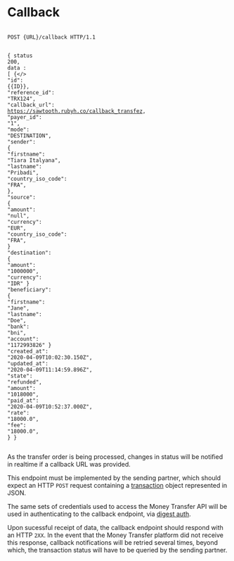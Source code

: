 <h1 id='callback'>Callback</h1>
<div class="highlight"><pre><code>
<span class="nf">POST</span> <span class="nn">{URL}/callback</span> <span class="kr">HTTP</span><span class="o">/</span><span class="m">1.1</span>

<span class="p">{</span>
    <span class="err">status</span> <span class="err">200</span><span class="p">,</span>
    <span class="err">data</span> <span class="p">:</span> <span class="p">[</span>
    <span class="p">{</>
        <span class="nt">&#34;id&#34;</span><span class="p">:</span> <span class="mi">{{ID}}</span><span class="p">,</span>
        <span class="nt">&#34;reference_id&#34;</span><span class="p">:</span> <span class="s2">&#34;TRX124&#34;</span><span class="p">,</span>
        <span class="nt">&#34;callback_url&#34;</span><span class="p">:</span> <span class="kc">https://sawtooth.rubyh.co/callback_transfez</span><span class="p">,</span>
        <span class="nt">&#34;payer_id&#34;</span><span class="p">:</span> <span class="mi">&#34;1&#34;</span><span class="p">,</span>
        <span class="nt">&#34;mode&#34;</span><span class="p">:</span> <span class="s2">&#34;DESTINATION&#34;</span><span class="p">,</span>
        <span class="nt">&#34;sender&#34;</span><span class="p">:</span> <span class="p">{</span>
            <span class="nt">&#34;firstname&#34;</span><span class="p">:</span> <span class="s2">&#34;Tiara Italyana&#34;</span><span class="p">,</span>
            <span class="nt">&#34;lastname&#34;</span><span class="p">:</span> <span class="s2">&#34;Pribadi&#34;</span><span class="p">,</span>
            <span class="nt">&#34;country_iso_code&#34;</span><span class="p">:</span> <span class="s2">&#34;FRA&#34;</span><span class="p">,</span>
        <span class="p">},</span>
        <span class="nt">&#34;source&#34;</span><span class="p">:</span> <span class="p">{</span>
            <span class="nt">&#34;amount&#34;</span><span class="p">:</span> <span class="kc">&#34;null&#34;</span><span class="p">,</span>
            <span class="nt">&#34;currency&#34;</span><span class="p">:</span> <span class="s2">&#34;EUR&#34;</span><span class="p">,</span>
            <span class="nt">&#34;country_iso_code&#34;</span><span class="p">:</span> <span class="s2">&#34;FRA&#34;</span><span class="p">,</span>
        <span class="p">}</span>
        <span class="nt">&#34;destination&#34;</span><span class="p">:</span> <span class="p">{</span>
            <span class="nt">&#34;amount&#34;</span><span class="p">:</span> <span class="mi">&#34;1000000&#34;</span><span class="p">,</span>
            <span class="nt">&#34;currency&#34;</span><span class="p">:</span> <span class="s2">&#34;IDR&#34;</span>
        <span class="p">}</span>
        <span class="nt">&#34;beneficiary&#34;</span><span class="p">:</span> <span class="p">{</span>
            <span class="nt">&#34;firstname&#34;</span><span class="p">:</span> <span class="s2">&#34;Jane&#34;</span><span class="p">,</span>
            <span class="nt">&#34;lastname&#34;</span><span class="p">:</span> <span class="s2">&#34;Doe&#34;</span><span class="p">,</span>
            <span class="nt">&#34;bank&#34;</span><span class="p">:</span> <span class="s2">&#34;bni&#34;</span><span class="p">,</span>
            <span class="nt">&#34;account&#34;</span><span class="p">:</span> <span class="mi">&#34;1172993826&#34;</span>
        <span class="p">}</span>
            <span class="nt">&#34;created_at&#34;</span><span class="p">:</span> <span class="mi">&#34;2020-04-09T10:02:30.150Z&#34;</span><span class="p">,</span>
            <span class="nt">&#34;updated_at&#34;</span><span class="p">:</span> <span class="mi">&#34;2020-04-09T11:14:59.896Z&#34;</span><span class="p">,</span>
            <span class="nt">&#34;state&#34;</span><span class="p">:</span> <span class="s2">&#34;refunded&#34;</span><span class="p">,</span>
            <span class="nt">&#34;amount&#34;</span><span class="p">:</span> <span class="mi">&#34;1018000&#34;</span><span class="p">,</span>
            <span class="nt">&#34;paid_at&#34;</span><span class="p">:</span> <span class="mi">&#34;2020-04-09T10:52:37.000Z&#34;</span><span class="p">,</span>
            <span class="nt">&#34;rate&#34;</span><span class="p">:</span> <span class="mi">&#34;18000.0&#34;</span><span class="p">,</span>
            <span class="nt">&#34;fee&#34;</span><span class="p">:</span> <span class="mi">&#34;18000.0&#34;</span><span class="p">,</span>
        <span class="p">}
<span class="p">}</span>
</code></pre></div>
<p>As the transfer order is being processed, changes in status will be notified in realtime if a callback URL was provided.</p>

<p>This endpoint must be implemented by the sending partner, which should expect an HTTP <code>POST</code> request containing a <a href="#transaction">transaction</a> object represented in JSON.</p>

<p>The same sets of credentials used to access the Money Transfer API will be used in authenticating to the callback endpoint, via <a href="#digest-auth">digest auth</a>.</p>

<p>Upon sucessful receipt of data, the callback endpoint should respond with an HTTP <code>2XX</code>. In the event that the Money Transfer platform did not receive this response, callback notifications will be retried several times, beyond which, the transaction status will have to be queried by the sending partner.</p>